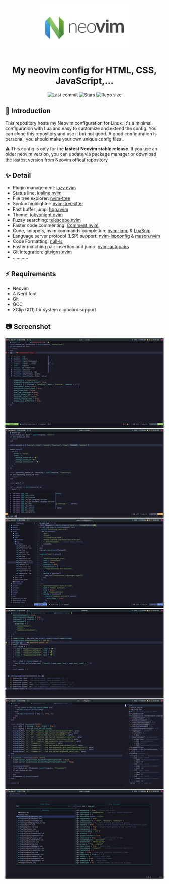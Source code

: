 <div align="center">
  <img alt="neovim logo" src="./images/neovim.svg" width="300px" />
</div>

<h1 align="center">My neovim config for HTML, CSS, JavaScript,...</h1>

<div align="center">
  <img alt="Last commit" src="https://img.shields.io/github/last-commit/yeuxacucodon/neovim-config?style=for-the-badge&logo=starship&color=8bd5ca&logoColor=D9E0EE&labelColor=302D41" />
  <img alt="Stars" src="https://img.shields.io/github/stars/yeuxacucodon/neovim-config?style=for-the-badge&logo=starship&color=c69ff5&logoColor=D9E0EE&labelColor=302D41" />
  <img alt="Repo size" src="https://img.shields.io/github/repo-size/yeuxacucodon/neovim-config?color=%23DDB6F2&label=SIZE&logo=codesandbox&style=for-the-badge&logoColor=D9E0EE&labelColor=302D41" />
</div>

## 🚀 Introduction

This repository hosts my Neovim configuration for Linux. It's a minimal configuration with Lua and easy to customize and extend the config. You can clone this repository and use it but not good. A good configuration is personal, you should make your own unique config files .

⚠️ This config is only for the **lastest Neovim stable release**. If you use an older neovim version, you can update via package manager or download the lastest version from [Neovim offical repository](https://github.com/neovim/neovim)

## ✨ Detail

- Plugin management: [lazy.nvim](https://github.com/folke/lazy.nvim)
- Status line: [lualine.nvim](https://github.com/nvim-lualine/lualine.nvim)
- File tree explorer: [nvim-tree](https://github.com/nvim-tree/nvim-tree.lua)
- Syntax highlighter: [nvim-treesitter](https://github.com/nvim-treesitter/nvim-treesitter)
- Fast buffer jump: [hop.nvim](https://github.com/phaazon/hop.nvim)
- Theme: [tokyonight.nvim](https://github.com/folke/tokyonight.nvim)
- Fuzzy searching: [telescope.nvim](https://github.com/nvim-telescope/telescope.nvim)
- Faster code commenting: [Comment.nvim](https://github.com/numToStr/Comment.nvim)
- Code, snippets, nvim commands completion: [nvim-cmp](https://github.com/hrsh7th/nvim-cmp) & [LuaSnip](https://github.com/L3MON4D3/LuaSnip)
- Language server protocol (LSP) support: [nvim-lspconfig](https://github.com/neovim/nvim-lspconfig) & [mason.nvim](https://github.com/williamboman/mason.nvim)
- Code Formatting: [null-ls](https://github.com/jose-elias-alvarez/null-ls.nvim)
- Faster matching pair insertion and jump: [nvim-autopairs](https://github.com/windwp/nvim-autopairs)
- Git integration: [gitsigns.nvim](https://github.com/lewis6991/gitsigns.nvim)
- ............

## ⚡️ Requirements

- Neovim
- A Nerd font
- Git
- GCC
- XClip (X11) for system clipboard support

## 📷 Screenshot

<div align="center">
  <img alt="nvim-cmp" src="./images/completion.png" />
  <img alt="command line completion" src="./images/commandline.png" />
  <img alt="explorer" src="./images/explorer.png" />
  <img alt="lsp diagnostic" src="./images/lsp.png" />
  <img alt="symbols outline" src="./images/symbolsOutline.png" />
  <img alt="telescope" src="./images/telescope.png" />
</div>

